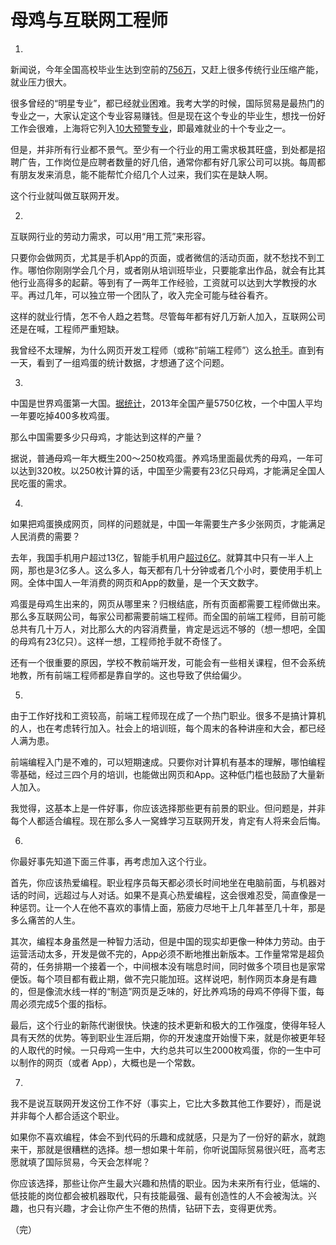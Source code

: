 # 母鸡与互联网工程师

1.

新闻说，今年全国高校毕业生达到空前的[756万](http://politics.people.com.cn/n1/2016/0523/c1001-28370385.html)，又赶上很多传统行业压缩产能，就业压力很大。

很多曾经的“明星专业”，都已经就业困难。我考大学的时候，国际贸易是最热门的专业之一，大家认定这个专业容易赚钱。但是现在这个专业的毕业生，想找一份好工作会很难，上海将它列入[10大预警专业](http://sh.eastday.com/m/20160613/u1a9435812.html)，即最难就业的十个专业之一。

但是，并非所有行业都不景气。至少有一个行业的用工需求极其旺盛，到处都是招聘广告，工作岗位是应聘者数量的好几倍，通常你都有好几家公司可以挑。每周都有朋友发来消息，能不能帮忙介绍几个人过来，我们实在是缺人啊。

这个行业就叫做互联网开发。

2.

互联网行业的劳动力需求，可以用“用工荒”来形容。

只要你会做网页，尤其是手机App的页面，或者微信的活动页面，就不愁找不到工作。哪怕你刚刚学会几个月，或者刚从培训班毕业，只要能拿出作品，就会有比其他行业高得多的起薪。等到有了一两年工作经验，工资就可以达到大学教授的水平。再过几年，可以独立带一个团队了，收入完全可能与硅谷看齐。

这样的就业行情，怎不令人趋之若骛。尽管每年都有好几万新人加入，互联网公司还是在喊，工程师严重短缺。

我曾经不太理解，为什么网页开发工程师（或称“前端工程师”）这么[抢手](https://www.zhihu.com/question/19923687)。直到有一天，看到了一组鸡蛋的统计数据，才想通了这个问题。

3.

中国是世界鸡蛋第一大国。[据统计](http://www.feedtrade.com.cn/livestock/poultry/2016-01-22/2178089.html)，2013年全国产量5750亿枚，一个中国人平均一年要吃掉400多枚鸡蛋。

那么中国需要多少只母鸡，才能达到这样的产量？

据说，普通母鸡一年大概生200～250枚鸡蛋。养鸡场里面最优秀的母鸡，一年可以达到320枚。以250枚计算的话，中国至少需要有23亿只母鸡，才能满足全国人民吃蛋的需求。

4.

如果把鸡蛋换成网页，同样的问题就是，中国一年需要生产多少张网页，才能满足人民消费的需要？

去年，我国手机用户超过13亿，智能手机用户[超过6亿](0http://www.iimedia.cn/mobile41787.html)。就算其中只有一半人上网，那也是3亿多人。这么多人，每天都有几十分钟或者几个小时，要使用手机上网。全体中国人一年消费的网页和App的数量，是一个天文数字。

鸡蛋是母鸡生出来的，网页从哪里来？归根结底，所有页面都需要工程师做出来。那么多互联网公司，每家公司都需要前端工程师。而全国的前端工程师，目前可能总共有几十万人，对比那么大的内容消费量，肯定是远远不够的（想一想吧，全国的母鸡有23亿只）。这样一想，工程师抢手就不奇怪了。

还有一个很重要的原因，学校不教前端开发，可能会有一些相关课程，但不会系统地教，所有前端工程师都是靠自学的。这也导致了供给偏少。

5.

由于工作好找和工资较高，前端工程师现在成了一个热门职业。很多不是搞计算机的人，也在考虑转行加入。社会上的培训班，每个周末的各种讲座和大会，都已经人满为患。

前端编程入门是不难的，可以短期速成。只要你对计算机有基本的理解，哪怕编程零基础，经过三四个月的培训，也能做出网页和App。这种低门槛也鼓励了大量新人加入。

我觉得，这基本上是一件好事，你应该选择那些更有前景的职业。但问题是，并非每个人都适合编程。现在那么多人一窝蜂学习互联网开发，肯定有人将来会后悔。

6.

你最好事先知道下面三件事，再考虑加入这个行业。

首先，你应该热爱编程。职业程序员每天都必须长时间地坐在电脑前面，与机器对话的时间，远超过与人对话。如果不是真心热爱编程，这会很难忍受，简直像是一种惩罚。让一个人在他不喜欢的事情上面，筋疲力尽地干上几年甚至几十年，那是多么痛苦的人生。

其次，编程本身虽然是一种智力活动，但是中国的现实却更像一种体力劳动。由于运营活动太多，开发是做不完的，App必须不断地推出新版本。工作量常常是超负荷的，任务排期一个接着一个，中间根本没有喘息时间，同时做多个项目也是家常便饭。每个项目都有截止期，做不完只能加班。这样说吧，制作网页本身是有趣的，但是像流水线一样的“制造”网页是乏味的，好比养鸡场的母鸡不停得下蛋，每周必须完成5个蛋的指标。

最后，这个行业的新陈代谢很快。快速的技术更新和极大的工作强度，使得年轻人具有天然的优势。等到职业生涯后期，你的开发速度开始慢下来，就是你被更年轻的人取代的时候。一只母鸡一生中，大约总共可以生2000枚鸡蛋，你的一生中可以制作的网页（或者 App），大概也是一个常数。

7.

我不是说互联网开发这份工作不好（事实上，它比大多数其他工作要好），而是说并非每个人都合适这个职业。

如果你不喜欢编程，体会不到代码的乐趣和成就感，只是为了一份好的薪水，就跑来干，那就是很糟糕的选择。想一想如果十年前，你听说国际贸易很兴旺，高考志愿就填了国际贸易，今天会怎样呢？

你应该选择，那些让你产生最大兴趣和热情的职业。因为未来所有行业，低端的、低技能的岗位都会被机器取代，只有技能最强、最有创造性的人不会被淘汰。兴趣，也只有兴趣，才会让你产生不倦的热情，钻研下去，变得更优秀。

（完）
